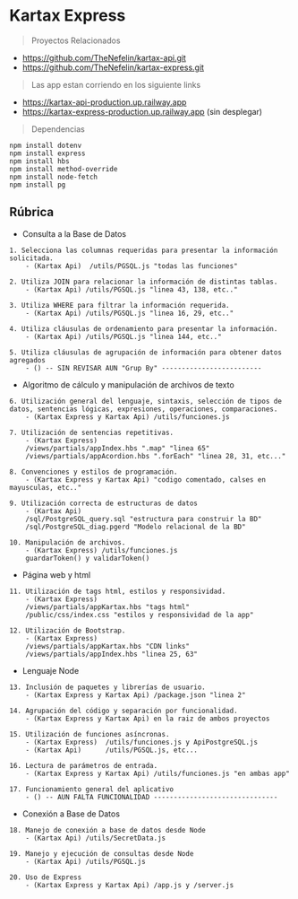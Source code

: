 # Kartax Express

> Proyectos Relacionados
* https://github.com/TheNefelin/kartax-api.git
* https://github.com/TheNefelin/kartax-express.git

> Las app estan corriendo en los siguiente links
* https://kartax-api-production.up.railway.app
* https://kartax-express-production.up.railway.app (sin desplegar)

> Dependencias
```
npm install dotenv
npm install express
npm install hbs
npm install method-override
npm install node-fetch
npm install pg
```

## Rúbrica
* Consulta a la Base de Datos
```
1. Selecciona las columnas requeridas para presentar la información solicitada.
    - (Kartax Api)  /utils/PGSQL.js "todas las funciones"

2. Utiliza JOIN para relacionar la información de distintas tablas.
    - (Kartax Api) /utils/PGSQL.js "linea 43, 138, etc.."

3. Utiliza WHERE para filtrar la información requerida.
    - (Kartax Api) /utils/PGSQL.js "linea 16, 29, etc.."

4. Utiliza cláusulas de ordenamiento para presentar la información.
    - (Kartax Api) /utils/PGSQL.js "linea 144, etc.."

5. Utiliza cláusulas de agrupación de información para obtener datos agregados
    - () -- SIN REVISAR AUN "Grup By" -------------------------
```
* Algoritmo de cálculo y manipulación de archivos de texto
```
6. Utilización general del lenguaje, sintaxis, selección de tipos de datos, sentencias lógicas, expresiones, operaciones, comparaciones.
    - (Kartax Express y Kartax Api) /utils/funciones.js

7. Utilización de sentencias repetitivas.
    - (Kartax Express) 
    /views/partials/appIndex.hbs ".map" "linea 65"
    /views/partials/appAcordion.hbs ".forEach" "linea 28, 31, etc..."
    
8. Convenciones y estilos de programación.
    - (Kartax Express y Kartax Api) "codigo comentado, calses en mayusculas, etc.."

9. Utilización correcta de estructuras de datos
    - (Kartax Api) 
    /sql/PostgreSQL_query.sql "estructura para construir la BD"
    /sql/PostgreSQL_diag.pgerd "Modelo relacional de la BD"

10. Manipulación de archivos.
    - (Kartax Express) /utils/funciones.js
    guardarToken() y validarToken()
```
* Página web y html
```
11. Utilización de tags html, estilos y responsividad.
    - (Kartax Express) 
    /views/partials/appKartax.hbs "tags html"
    /public/css/index.css "estilos y responsividad de la app"

12. Utilización de Bootstrap.
    - (Kartax Express) 
    /views/partials/appKartax.hbs "CDN links"
    /views/partials/appIndex.hbs "linea 25, 63"
```
* Lenguaje Node
```
13. Inclusión de paquetes y librerías de usuario.
    - (Kartax Express y Kartax Api) /package.json "linea 2"

14. Agrupación del código y separación por funcionalidad.
    - (Kartax Express y Kartax Api) en la raiz de ambos proyectos

15. Utilización de funciones asíncronas.
    - (Kartax Express)  /utils/funciones.js y ApiPostgreSQL.js
    - (Kartax Api)      /utils/PGSQL.js, etc...

16. Lectura de parámetros de entrada.
    - (Kartax Express y Kartax Api) /utils/funciones.js "en ambas app"

17. Funcionamiento general del aplicativo
    - () -- AUN FALTA FUNCIONALIDAD -------------------------------
```
* Conexión a Base de Datos
```
18. Manejo de conexión a base de datos desde Node
    - (Kartax Api) /utils/SecretData.js

19. Manejo y ejecución de consultas desde Node
    - (Kartax Api) /utils/PGSQL.js

20. Uso de Express
    - (Kartax Express y Kartax Api) /app.js y /server.js
```
